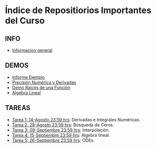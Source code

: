 # Índice de Repositiorios Importantes del Curso

## INFO

- [Informacion general](https://github.com/uchileFI3104B-2019b/info-general)

## DEMOS
- [Informe Ejemplo](https://github.com/uchileFI3104B-2019B/informe-ejemplo)
- [Precisión Numérica y Derivadas](https://github.com/uchileFI3104B-2019B/demo-precision-derivada)
- [Demo Raíces de una Función](https://github.com/uchileFI3104B-2019B/demo-raices)
- [Algebra Lineal](https://github.com/uchileFI3104B-2018B/demo-algebra-lineal)

## TAREAS

- [Tarea 1: 14-Agosto 23:59 hrs](https://github.com/uchileFI3104B-2019B/01-tarea): Derivadas e Integrales Numéricas.
- [Tarea 2: 28-Agosto 23:59 hrs](https://github.com/uchileFI3104B-2019B/02-tarea): Búsqueda de Ceros.
- [Tarea 3: 09-Septiembre 23:59 hrs](https://github.com/uchileFI3104B-2019B/03-tarea): Interpolación.
- [Tarea 4: 15-Septiembre 23:59 hrs](https://github.com/uchileFI3104B-2019B/04-tarea): Algebra lineal.
- [Tarea 5: 26-Septiembre 23:59 hrs](https://github.com/uchileFI3104B-2019B/05-tarea): ODEs.
